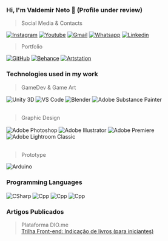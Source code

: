 <div style="display: inline_block"><br/>

### Hi, I'm Valdemir Neto 👋 (Profile under review)
> Social Media & Contacts

[![Instagram](https://img.shields.io/badge/Instagram-E4405F?style=for-the-badge&logo=instagram&logoColor=white)](https://www.instagram.com/valdemir_nt/)
[![Youtube](https://img.shields.io/badge/YouTube-FF0000?style=for-the-badge&logo=youtube&logoColor=white)](https://www.youtube.com/channel/UCfvHcxX3ewYEoIk7bq1Xf_Q)
[![Gmail](https://img.shields.io/badge/Gmail-EA4335.svg?style=for-the-badge&logo=Gmail&logoColor=white)](mailto:eng.valdemir.neto@gmail.com)
[![Whatsapp](https://img.shields.io/badge/WhatsApp-25D366.svg?style=for-the-badge&logo=WhatsApp&logoColor=white)](https://w.app/9Dvub3)
[![Linkedin](https://img.shields.io/badge/LinkedIn-0077B5?style=for-the-badge&logo=linkedin&logoColor=white)](https://www.linkedin.com/in/valdemir-neto-317b0071/)

> Portfolio

[![GitHub](https://img.shields.io/badge/GitHub-181717.svg?style=for-the-badge&logo=GitHub&logoColor=white)](https://github.com/NetoValdemir)
[![Behance](https://img.shields.io/badge/Behance-0054F7?style=for-the-badge&logo=behance&logoColor=white)](https://www.behance.net/valdemirneto)
[![Artstation](https://img.shields.io/badge/ArtStation-13AFF0.svg?style=for-the-badge&logo=ArtStation&logoColor=white)](https://www.artstation.com/valdemirneto5)

### Technologies used in my work
> GameDev & Game Art

<img align="center" alt="Unity 3D" src="https://img.shields.io/badge/Unity-000000.svg?style=for-the-badge&logo=Unity&logoColor=white" />
<img align="center" alt="VS Code" src="https://img.shields.io/badge/Visual%20Studio%20Code-007ACC.svg?style=for-the-badge&logo=Visual-Studio-Code&logoColor=white" />
<img align="center" alt="Blender" src="https://img.shields.io/badge/Blender-E87D0D.svg?style=for-the-badge&logo=Blender&logoColor=white" />
<img align="center" alt="Adobe Substance Painter" src="https://img.shields.io/badge/Adobe-FF0000.svg?style=for-the-badge&logo=Adobe&logoColor=white" />
<br><br/>

> Graphic Design

<img align="center" alt="Adobe Photoshop" src="https://img.shields.io/badge/Adobe%20Photoshop-31A8FF.svg?style=for-the-badge&logo=Adobe-Photoshop&logoColor=white"/>
<img align="center" alt="Adobe Illustrator" src="https://img.shields.io/badge/Adobe%20Illustrator-FF9A00.svg?style=for-the-badge&logo=Adobe-Illustrator&logoColor=white"/>
<img align="center" alt="Adobe Premiere" src="https://img.shields.io/badge/Adobe%20Premiere%20Pro-9999FF.svg?style=for-the-badge&logo=Adobe-Premiere-Pro&logoColor=white"/>
<img align="center" alt="Adobe Lightroom Classic" src="https://img.shields.io/badge/Adobe%20Lightroom%20Classic-31A8FF.svg?style=for-the-badge&logo=Adobe-Lightroom-Classic&logoColor=white"/>
<br><br/>

> Prototype

<img align="center" alt="Arduino" src="https://img.shields.io/badge/Arduino-00878F.svg?style=for-the-badge&logo=Arduino&logoColor=white"/>

### Programming Languages

<img align="center" alt="CSharp" src="https://img.shields.io/badge/C%23-239120?style=for-the-badge&logo=c-sharp&logoColor=white" />
<img align="center" alt="Cpp" src="https://img.shields.io/badge/HTML5-E34F26.svg?style=for-the-badge&logo=HTML5&logoColor=white" />
<img align="center" alt="Cpp" src="https://img.shields.io/badge/CSS3-1572B6.svg?style=for-the-badge&logo=CSS3&logoColor=white" />
<img align="center" alt="Cpp" src="https://img.shields.io/badge/JavaScript-F7DF1E.svg?style=for-the-badge&logo=JavaScript&logoColor=black" />

### Artigos Publicados
> Plataforma DIO.me<br>
<a href="https://www.dio.me/articles/trilha-fornt-end-indicacao-de-livros-para-iniciantes?q=736">Trilha Front-end: Indicação de livros (para iniciantes)</a>
</div>
